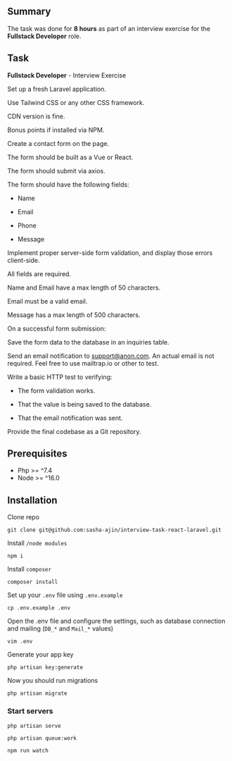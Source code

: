 ## Summary
The task was done for **8 hours** as part of an interview exercise for the **Fullstack Developer** role.
## Task 
**Fullstack Developer** - Interview Exercise

Set up a fresh Laravel application.

Use Tailwind CSS or any other CSS framework.

CDN version is fine.

Bonus points if installed via NPM.

Create a contact form on the page.

The form should be built as a Vue or React.

The form should submit via axios.

The form should have the following fields:

- Name

- Email

- Phone

- Message

Implement proper server-side form validation, and display those errors client-side.

All fields are required.

Name and Email have a max length of 50 characters.

Email must be a valid email.

Message has a max length of 500 characters.

On a successful form submission:

Save the form data to the database in an inquiries table.

Send an email notification to support@anon.com. An actual email is not required. Feel free to use mailtrap.io or other to test.

Write a basic HTTP test to verifying:

- The form validation works.

- That the value is being saved to the database.

- That the email notification was sent.

Provide the final codebase as a Git repository.
## Prerequisites 
- Php >= ^7.4
- Node >= ^16.0
## Installation 
Clone repo 
```shell
git clone git@github.com:sasha-ajin/interview-task-react-laravel.git
```
Install `/node modules`
```shell
npm i
```
Install `composer`
```shell
composer install
```
Set up your `.env` file using `.env.example`
```shell
cp .env.example .env
```
Open the .env file and configure the settings, such as database connection and mailing (`DB_*` and `Mail_*` values)
```shell
vim .env
```
Generate your app key 
```shell
php artisan key:generate
```
Now you should run migrations
```shell
php artisan migrate
```
### Start servers
```shell
php artisan serve
```
```shell
php artisan queue:work
```
```shell
npm run watch
```
